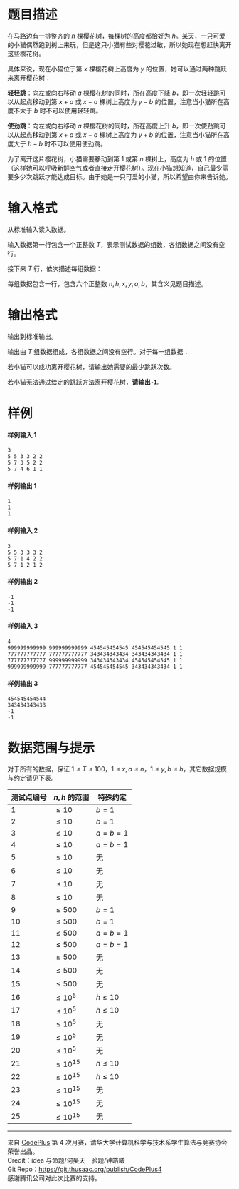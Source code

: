 
# 题目描述

在马路边有一排整齐的 $n$ 棵樱花树，每棵树的高度都恰好为 $h$。某天，一只可爱的小猫偶然跑到树上来玩，但是这只小猫有些对樱花过敏，所以她现在想赶快离开这些樱花树。

具体来说，现在小猫位于第 $x$ 棵樱花树上高度为 $y$ 的位置，她可以通过两种跳跃来离开樱花树：

**轻轻跳**：向左或向右移动 $a$ 棵樱花树的同时，所在高度下降 $b$，即一次轻轻跳可以从起点移动到第 $x+a$ 或 $x−a$ 棵树上高度为 $y−b$ 的位置，注意当小猫所在高度不大于 $b$ 时不可以使用轻轻跳。

**使劲跳**：向左或向右移动 $a$ 棵樱花树的同时，所在高度上升 $b$，即一次使劲跳可以从起点移动到第 $x+a$ 或 $x−a$ 棵树上高度为 $y+b$ 的位置，注意当小猫所在高度大于 $h−b$ 时不可以使用使劲跳。

为了离开这片樱花树，小猫需要移动到第 $1$ 或第 $n$ 棵树上，高度为 $h$ 或 $1$ 的位置（这样她可以呼吸新鲜空气或者直接走开樱花树）。现在小猫想知道，自己最少需要多少次跳跃才能达成目标。由于她是一只可爱的小猫，所以希望由你来告诉她。

# 输入格式

从标准输入读入数据。

输入数据第一行包含一个正整数 $T$，表示测试数据的组数，各组数据之间没有空行。

接下来 $T$ 行，依次描述每组数据：

每组数据包含一行，包含六个正整数 $n,h,x,y,a,b$，其含义见题目描述。

# 输出格式

输出到标准输出。

输出由 $T$ 组数据组成，各组数据之间没有空行。对于每一组数据：

若小猫可以成功离开樱花树，请输出她需要的最少跳跃次数。

若小猫无法通过给定的跳跃方法离开樱花树，**请输出`-1`**。

# 样例

#### 样例输入 1

```plain
3
5 5 3 3 2 2
5 7 3 5 2 2
5 7 4 6 1 1
```

#### 样例输出 1

```plain
1
1
1
```

#### 样例输入 2

```plain
3
5 5 3 3 3 2
5 7 1 4 2 2
5 7 1 2 1 2
```

#### 样例输出 2

```plain
-1
-1
-1
```

#### 样例输入 3

```plain
4
999999999999 999999999999 454545454545 454545454545 1 1
777777777777 777777777777 343434343434 343434343434 1 1
777777777777 999999999999 343434343434 454545454545 1 1
999999999999 777777777777 454545454545 343434343434 1 1
```

#### 样例输出 3

```plain
454545454544
343434343433
-1
-1
```

# 数据范围与提示

对于所有的数据，保证 $1\leq T\leq 100$，$1\leq x,a\leq n$，$1\leq y,b\leq h$，其它数据规模与约定请见下表。

<!-- BEGIN: Migrated markdown table -->

| 测试点编号 | $n,h$ 的范围 | 特殊约定 |
|-|-|-|
| 1 | $\leq 10$ | $b=1$ |
| 2 | $\leq 10$ | $b=1$ |
| 3 | $\leq 10$ | $a=b=1$ |
| 4 | $\leq 10$ | $a=b=1$ |
| 5 | $\leq 10$ | 无 |
| 6 | $\leq 10$ | 无 |
| 7 | $\leq 10$ | 无 |
| 8 | $\leq 10$ | 无 |
| 9 | $\leq 500$ | $b=1$ |
| 10 | $\leq 500$ | $b=1$ |
| 11 | $\leq 500$ | $a=b=1$ |
| 12 | $\leq 500$ | $a=b=1$ |
| 13 | $\leq 500$ | 无 |
| 14 | $\leq 500$ | 无 |
| 15 | $\leq 500$ | 无 |
| 16 | $\leq 10^5$ | $h \leq 10$ |
| 17 | $\leq 10^5$ | $h \leq 10$ |
| 18 | $\leq 10^5$ | 无 |
| 19 | $\leq 10^5$ | 无 |
| 20 | $\leq 10^5$ | 无 |
| 21 | $\leq 10^{15}$ | $h \leq 10$ |
| 22 | $\leq 10^{15}$ | $h \leq 10$ |
| 23 | $\leq 10^{15}$ | 无 |
| 24 | $\leq 10^{15}$ | 无 |
| 25 | $\leq 10^{15}$ | 无 |

<!-- Migrated from original HTML table:
<table class="ui center aligned celled table"><thead><tr><th rowspan="1">测试点编号</th><th rowspan="1">$n,h$ 的范围</th><th rowspan="1">特殊约定</th></tr></thead><tbody><tr><td rowspan="1">1</td><td rowspan="8">$\leq 10$ </td><td rowspan="2">$b=1$ </td></tr><tr><td rowspan="1">2</td></tr><tr><td rowspan="1">3</td><td rowspan="2">$a=b=1$ </td></tr><tr><td rowspan="1">4</td></tr><tr><td rowspan="1">5</td><td rowspan="4">无</td></tr><tr><td rowspan="1">6</td></tr><tr><td rowspan="1">7</td></tr><tr><td rowspan="1">8</td></tr><tr><td rowspan="1">9</td><td rowspan="7">$\leq 500$ </td><td rowspan="2">$b=1$ </td></tr><tr><td rowspan="1">10</td></tr><tr><td rowspan="1">11</td><td rowspan="2">$a=b=1$ </td></tr><tr><td rowspan="1">12</td></tr><tr><td rowspan="1">13</td><td rowspan="3">无</td></tr><tr><td rowspan="1">14</td></tr><tr><td rowspan="1">15</td></tr><tr><td rowspan="1">16</td><td rowspan="5">$\leq 10^5$ </td><td rowspan="2">$h \leq 10$ </td></tr><tr><td rowspan="1">17</td></tr><tr><td rowspan="1">18</td><td rowspan="3">无</td></tr><tr><td rowspan="1">19</td></tr><tr><td rowspan="1">20</td></tr><tr><td rowspan="1">21</td><td rowspan="5">$\leq 10^{15}$ </td><td rowspan="2">$h \leq 10$ </td></tr><tr><td rowspan="1">22</td></tr><tr><td rowspan="1">23</td><td rowspan="3">无</td></tr><tr><td rowspan="1">24</td></tr><tr><td rowspan="1">25</td></tr></tbody></table>
-->

<!-- END: Migrated markdown table -->

<hr style='color: #ddd; margin-bottom: 1em'>

来自 [CodePlus](https://cp.thusaac.com/) 第 4 次月赛，清华大学计算机科学与技术系学生算法与竞赛协会 荣誉出品。  
Credit：idea 与命题/何昊天　验题/钟皓曦  
Git Repo：https://git.thusaac.org/publish/CodePlus4  
感谢腾讯公司对此次比赛的支持。


